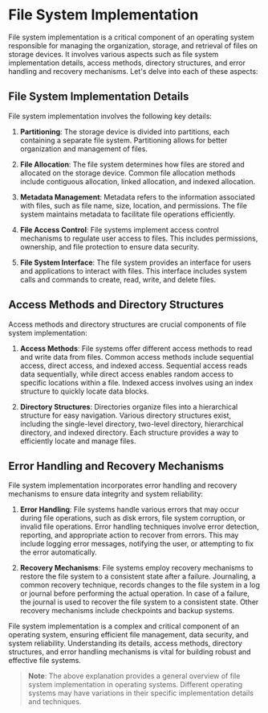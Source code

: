 # File System Implementation

File system implementation is a critical component of an operating system responsible for managing the organization, storage, and retrieval of files on storage devices. It involves various aspects such as file system implementation details, access methods, directory structures, and error handling and recovery mechanisms. Let's delve into each of these aspects:

## File System Implementation Details

File system implementation involves the following key details:

1. **Partitioning**: The storage device is divided into partitions, each containing a separate file system. Partitioning allows for better organization and management of files.

2. **File Allocation**: The file system determines how files are stored and allocated on the storage device. Common file allocation methods include contiguous allocation, linked allocation, and indexed allocation.

3. **Metadata Management**: Metadata refers to the information associated with files, such as file name, size, location, and permissions. The file system maintains metadata to facilitate file operations efficiently.

4. **File Access Control**: File systems implement access control mechanisms to regulate user access to files. This includes permissions, ownership, and file protection to ensure data security.

5. **File System Interface**: The file system provides an interface for users and applications to interact with files. This interface includes system calls and commands to create, read, write, and delete files.

## Access Methods and Directory Structures

Access methods and directory structures are crucial components of file system implementation:

1. **Access Methods**: File systems offer different access methods to read and write data from files. Common access methods include sequential access, direct access, and indexed access. Sequential access reads data sequentially, while direct access enables random access to specific locations within a file. Indexed access involves using an index structure to quickly locate data blocks.

2. **Directory Structures**: Directories organize files into a hierarchical structure for easy navigation. Various directory structures exist, including the single-level directory, two-level directory, hierarchical directory, and indexed directory. Each structure provides a way to efficiently locate and manage files.

## Error Handling and Recovery Mechanisms

File system implementation incorporates error handling and recovery mechanisms to ensure data integrity and system reliability:

1. **Error Handling**: File systems handle various errors that may occur during file operations, such as disk errors, file system corruption, or invalid file operations. Error handling techniques involve error detection, reporting, and appropriate action to recover from errors. This may include logging error messages, notifying the user, or attempting to fix the error automatically.

2. **Recovery Mechanisms**: File systems employ recovery mechanisms to restore the file system to a consistent state after a failure. Journaling, a common recovery technique, records changes to the file system in a log or journal before performing the actual operation. In case of a failure, the journal is used to recover the file system to a consistent state. Other recovery mechanisms include checkpoints and backup systems.

File system implementation is a complex and critical component of an operating system, ensuring efficient file management, data security, and system reliability. Understanding its details, access methods, directory structures, and error handling mechanisms is vital for building robust and effective file systems.

> **Note**: The above explanation provides a general overview of file system implementation in operating systems. Different operating systems may have variations in their specific implementation details and techniques.